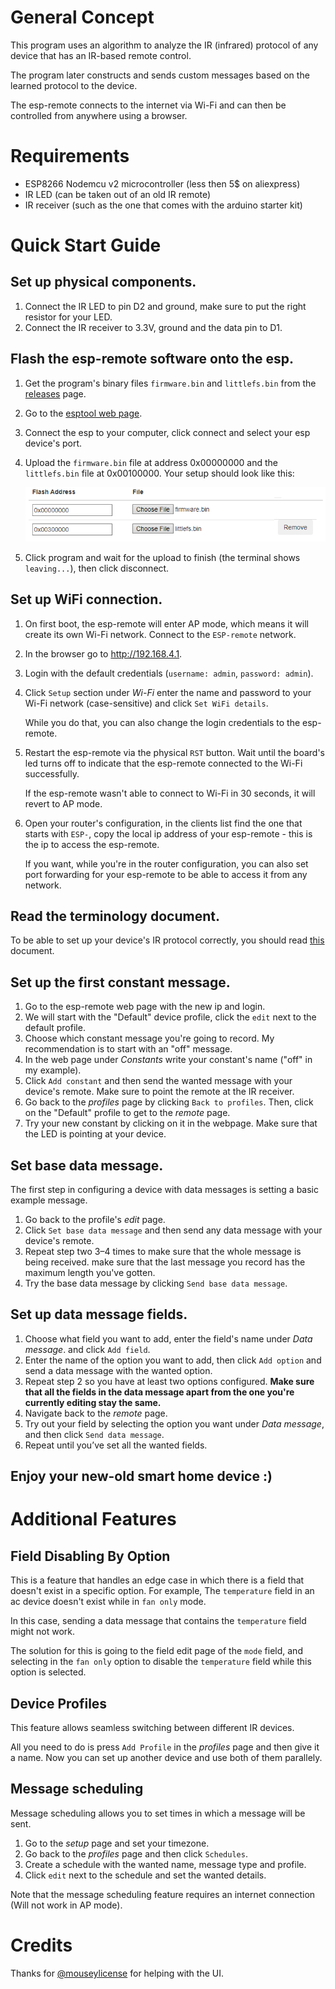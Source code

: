 # General Concept
This program uses an algorithm to analyze the IR (infrared) protocol of any device that has an IR-based remote control.

The program later constructs and sends custom messages based on the learned protocol to the device.

The esp-remote connects to the internet via Wi-Fi and can then be controlled from anywhere using a browser.

# Requirements
* ESP8266 Nodemcu v2 microcontroller (less then 5$ on aliexpress)
* IR LED (can be taken out of an old IR remote)
* IR receiver (such as the one that comes with the arduino starter kit)

# Quick Start Guide
## Set up physical components.
1. Connect the IR LED to pin D2 and ground, make sure to put the right resistor for your LED.
2. Connect the IR receiver to 3.3V, ground and the data pin to D1.

## Flash the esp-remote software onto the esp.
1. Get the program's binary files `firmware.bin` and `littlefs.bin` from the [releases](https://github.com/orgaPumpkin/esp-remote/releases) page.
2. Go to the [esptool web page](https://espressif.github.io/esptool-js/).
3. Connect the esp to your computer, click connect and select your esp device's port.
4. Upload the `firmware.bin` file at address 0x00000000 and the `littlefs.bin` file at 0x00100000.
   Your setup should look like this:

   ![flash.png](flash.png)
5. Click program and wait for the upload to finish (the terminal shows `leaving...`), then click disconnect.

## Set up WiFi connection.
1. On first boot, the esp-remote will enter AP mode, which means it will create its own Wi-Fi network.
   Connect to the `ESP-remote` network.
2. In the browser go to http://192.168.4.1.
3. Login with the default credentials (`username: admin`, `password: admin`).
4. Click `Setup` section under _Wi-Fi_ enter the name and password to your Wi-Fi network (case-sensitive) and click `Set WiFi details`.

   While you do that, you can also change the login credentials to the esp-remote.
5. Restart the esp-remote via the physical `RST` button.
   Wait until the board's led turns off to indicate that the esp-remote connected to the Wi-Fi successfully.

   If the esp-remote wasn't able to connect to Wi-Fi in 30 seconds, it will revert to AP mode.
6. Open your router's configuration, in the clients list find the one that starts with `ESP-`,
   copy the local ip address of your esp-remote - this is the ip to access the esp-remote.

   If you want, while you're in the router configuration,
   you can also set port forwarding for your esp-remote to be able to access it from any network.

## Read the terminology document.
To be able to set up your device's IR protocol correctly, you should read [this](terms.md) document.

## Set up the first constant message.
1. Go to the esp-remote web page with the new ip and login.
2. We will start with the "Default" device profile, click the `edit` next to the default profile.
3. Choose which constant message you're going to record. My recommendation is to start with an "off" message.
4. In the web page under _Constants_ write your constant's name ("off" in my example).
5. Click `Add constant` and then send the wanted message with your device's remote.
   Make sure to point the remote at the IR receiver.
6. Go back to the _profiles_ page by clicking `Back to profiles`. Then, click on the "Default" profile to get to the _remote_ page.
7. Try your new constant by clicking on it in the webpage. Make sure that the LED is pointing at your device.

## Set base data message.
The first step in configuring a device with data messages is setting a basic example message.
1. Go back to the profile's _edit_ page.
2. Click `Set base data message` and then send any data message with your device's remote.
3. Repeat step two 3–4 times to make sure that the whole message is being received.
   make sure that the last message you record has the maximum length you've gotten.
4. Try the base data message by clicking `Send base data message`.

## Set up data message fields.
1. Choose what field you want to add, enter the field's name under _Data message_.
   and click `Add field`.
2. Enter the name of the option you want to add, then click `Add option` and send a data message with the wanted option.
3. Repeat step 2 so you have at least two options configured.
   **Make sure that all the fields in the data message apart from the one you're currently editing stay the same.**
4. Navigate back to the _remote_ page.
5. Try out your field by selecting the option you want under _Data message_, and then click `Send data message`.
6. Repeat until you’ve set all the wanted fields.

## Enjoy your new-old smart home device :)

# Additional Features
## Field Disabling By Option
This is a feature that handles an edge case in which there is a field that doesn't exist in a specific option.
For example, The `temperature` field in an ac device doesn't exist while in `fan only` mode.

In this case, sending a data message that contains the `temperature` field might not work.

The solution for this is going to the field edit page of the `mode` field,
and selecting in the `fan only` option to disable the `temperature` field while this option is selected.

## Device Profiles
This feature allows seamless switching between different IR devices.

All you need to do is press `Add Profile` in the _profiles_ page and then give it a name.
Now you can set up another device and use both of them parallely.

## Message scheduling
Message scheduling allows you to set times in which a message will be sent.

1. Go to the _setup_ page and set your timezone.
2. Go back to the _profiles_ page and then click `Schedules`.
3. Create a schedule with the wanted name, message type and profile.
4. Click `edit` next to the schedule and set the wanted details.

Note that the message scheduling feature requires an internet connection (Will not work in AP mode).

# Credits
Thanks for [@mouseylicense](https://github.com/mouseylicense) for helping with the UI.
